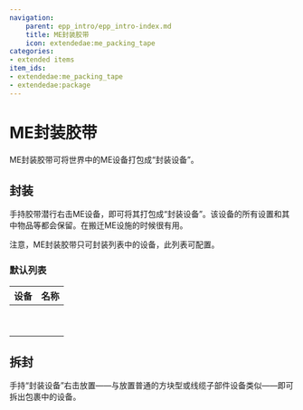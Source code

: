 ```yaml
---
navigation:
    parent: epp_intro/epp_intro-index.md
    title: ME封装胶带
    icon: extendedae:me_packing_tape
categories:
- extended items
item_ids:
- extendedae:me_packing_tape
- extendedae:package
---
```


# ME封装胶带

ME封装胶带可将世界中的ME设备打包成“封装设备”。

<Row>
<ItemImage id="extendedae:me_packing_tape" scale="4"></ItemImage>
<ItemImage id="extendedae:package" scale="4"></ItemImage>
</Row>

## 封装

手持胶带潜行右击ME设备，即可将其打包成“封装设备”。该设备的所有设置和其中物品等都会保留。在搬迁ME设施的时候很有用。

注意，ME封装胶带只可封装列表中的设备，此列表可配置。

### 默认列表

|                                    设备                                    |                              名称                              |
| :------------------------------------------------------------------------: | :------------------------------------------------------------: |
|    <ItemImage id="extendedae:ex_interface_part" scale="3"></ItemImage>     |    <ItemLink id="extendedae:ex_interface_part"></ItemLink>     |
| <ItemImage id="extendedae:ex_pattern_provider_part" scale="3"></ItemImage> | <ItemLink id="extendedae:ex_pattern_provider_part"></ItemLink> |
|       <ItemImage id="extendedae:ex_interface" scale="3"></ItemImage>       |       <ItemLink id="extendedae:ex_interface"></ItemLink>       |
|   <ItemImage id="extendedae:ex_pattern_provider" scale="3"></ItemImage>    |   <ItemLink id="extendedae:ex_pattern_provider"></ItemLink>    |
|         <ItemImage id="ae2:cable_interface" scale="3"></ItemImage>         |         <ItemLink id="ae2:cable_interface"></ItemLink>         |
|     <ItemImage id="ae2:cable_pattern_provider" scale="3"></ItemImage>      |     <ItemLink id="ae2:cable_pattern_provider"></ItemLink>      |
|            <ItemImage id="ae2:interface" scale="3"></ItemImage>            |            <ItemLink id="ae2:interface"></ItemLink>            |
|        <ItemImage id="ae2:pattern_provider" scale="3"></ItemImage>         |        <ItemLink id="ae2:pattern_provider"></ItemLink>         |
|              <ItemImage id="ae2:drive" scale="3"></ItemImage>              |              <ItemLink id="ae2:drive"></ItemLink>              |

## 拆封

手持“封装设备”右击放置——与放置普通的方块型或线缆子部件设备类似——即可拆出包裹中的设备。

